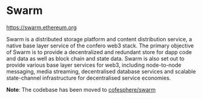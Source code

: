# Swarm

https://swarm.ethereum.org

Swarm is a distributed storage platform and content distribution service, a native base layer service of the confero web3 stack. The primary objective of Swarm is to provide a decentralized and redundant store for dapp code and data as well as block chain and state data. Swarm is also set out to provide various base layer services for web3, including node-to-node messaging, media streaming, decentralised database services and scalable state-channel infrastructure for decentralised service economies.

**Note**: The codebase has been moved to [cofesphere/swarm](https://github.com/cofesphere/swarm)
